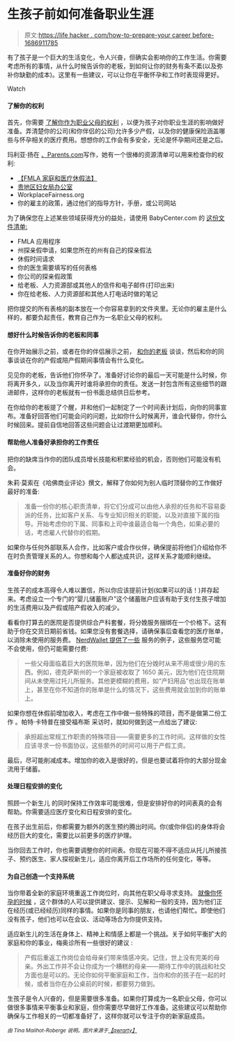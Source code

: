 # 生孩子前如何准备职业生涯

> 原文:[https://life hacker . com/how-to-prepare-your career before-1686911785](https://lifehacker.com/how-to-prepare-your-career-before-having-a-baby-1686911785)

有了孩子是一个巨大的生活变化，令人兴奋，但确实会影响你的工作生活。你需要考虑所有的事情，从什么时候告诉你的老板，到如何让你的财务有条不紊(以及弥补你缺勤的成本)。这里有一些建议，可以让你在平衡怀孕和工作时表现得更好。

Watch

#### **了解你的权利**

首先，你需要 [了解你作为职业父母的权利](https://lifehacker.com/know-your-rights-as-a-working-parent-or-a-pregnant-work-1666206267) ，以便为孩子对你职业生涯的影响做好准备。弄清楚你的公司(和你伴侣的公司)允许多少产假，以及你的健康保险涵盖哪些与怀孕相关的医疗费用。想想你的工作会有多安全，无论是怀孕期间还是之后。

玛利亚·扬在 [、Parents.com](http://www.parents.com/pregnancy/my-life/maternity-paternity-leave/your-maternity-leave-plan-of-action/)写作，她有一个很棒的资源清单可以用来检查你的权利:

*   [【FMLA 家庭和医疗休假法】](http://www.dol.gov/whd/fmla)
*   [贵地区妇女局办公室](http://www.dol.gov/wb)
*   WorkplaceFairness.org
*   你的雇主的政策，通过他们的指导方针，手册，或公司网站

为了确保您在上述某些领域获得充分的益处，请使用 BabyCenter.com 的 [这份文件清单:](http://www.babycenter.com/maternity-leave-checklist?showAll=true)

*   FMLA 应用程序
*   州探亲假申请，如果您所在的州有自己的探亲假法
*   休假时间请求
*   你的医生需要填写的任何表格
*   你公司的探亲假政策
*   给老板、人力资源部或其他人的信件和电子邮件(打印出来)
*   你在给老板、人力资源部和其他人打电话时做的笔记

把你提交的所有表格的副本放在一个你容易拿到的文件夹里。无论你的雇主是什么样的，都要负起责任，教育自己作为一名职业父母的权利。

#### **想好什么时候告诉你的老板和同事**

在你开始展示之前，或者在你的伴侣展示之前， [和你的老板](https://lifehacker.com/how-to-tell-your-boss-when-you-need-something-out-of-th-5971454) 谈谈，然后和你的同事谈谈在你的产假或陪产假期间事情会有什么变化。

见见你的老板，告诉他们你怀孕了。准备好讨论你的最后一天可能是什么时候，你将离开多久，以及当你离开时谁将承担你的责任。发送一封包含所有这些细节的跟进邮件，这样你的老板就有一份书面总结供日后参考。

在你给你的老板提了个醒，并和他们一起制定了一个时间表计划后，向你的同事宣布。准备好回答他们可能会问的问题，比如你什么时候离开，谁会代替你，你什么时候回来。提前自信地回答这些问题会让过渡期更加顺利。

#### **帮助他人准备好承担你的工作责任**

把你的缺席当作你的团队成员增长技能和积累经验的机会，否则他们可能没有机会。

朱莉·莫索在《哈佛商业评论》撰文，解释了你如何为别人临时顶替你的工作做好最好的准备:

> 准备一份你的核心职责清单，将它们分成可以由他人承担的任务和不容易委派的任务，比如客户关系、与专业知识相关的职能，以及对直接下属的指导。开始考虑你的下属、同事和上司中谁最适合每一个角色，如果必要的话，考虑雇人代替你的假期。

如果你与任何外部联系人合作，比如客户或合作伙伴，确保提前将他们介绍给你不在时负责管理关系的人。你想和每个人都达成共识，这样关系才能顺利继续。

#### **准备好你的财务**

生孩子的成本高得令人难以置信，所以你应该提前计划(如果可以的话！)并存起来。考虑设立一个专门的“婴儿储蓄账户”这个储蓄账户应该有助于支付生孩子增加的生活费用以及产假或陪产假收入的减少。

看看你打算去的医院是否提供综合产科套餐，将分娩服务捆绑在一个价格下。这有助于你在交货日期前省钱。如果您没有套餐选择，请确保事后查看您的医疗账单，以消除未使用的服务费。 [NerdWallet 提供了一些](http://www.nerdwallet.com/blog/health/2014/03/27/having-a-baby/) 服务的例子，这些服务您可能不会使用，但仍可能需要付费:

> 一些父母面临着巨大的医院账单，因为他们在分娩时从来不用或很少用的东西。例如，德克萨斯州的一个家庭被收取了 1650 美元，因为他们在住院期间从未使用过托儿所服务。其他更模糊的费用，如“产妇用品”也出现在账单上，甚至在你不知道你的账单是什么的情况下，这些费用就会加到你的账单上。

如果你想在休假前增加收入，考虑在工作中做一些特殊的项目，而不是做第二份工作 。帕特·卡特普在接受福布斯 采访时，就如何做到这一点给出了建议:

> 承担超出常规工作职责的特殊项目——需要更多的工作时间。这样做的女性应该寻求一份书面协议，这些额外的时间可以用于产假工资。

最后，尽可能削减成本。增加你的收入是很好的，但是也要试着将你的大部分现金流用于储蓄。

#### **处理日程安排的变化**

照顾一个新生儿 的同时保持工作效率可能很难，但是安排好你的时间表真的会有帮助。你需要适应医疗变化和日程安排的变化。

在孩子出生前后，你都需要为额外的医生预约腾出时间。你(或你伴侣)的身体将会经历巨大的变化，需要比以前更多的医疗护理。

当你回去工作时，你也需要调整你的时间表。你现在可能不得不适应从托儿所接孩子、预约医生、家人探视新生儿，适应你离开后工作场所的任何变化，等等。

#### **为自己创造一个支持系统**

当你带着全新的家庭环境重返工作岗位时，向其他在职父母寻求支持。 [就像你怀孕的时候](https://lifehacker.com/three-things-that-surprised-me-about-pregnancy-1545866742) ，这个群体的人可以提供建议、提示、见解和一般的支持，因为他们正在经历(或已经经历)同样的事情。如果你是同事的朋友，也请他们帮忙。即使他们没有孩子，他们也可以在会议、活动等场合为你提供支持。

适应新生儿的生活在身体上、精神上和情感上都是一个挑战。关于如何平衡扩大的家庭和你的事业，梅奥诊所有一些很好的建议 :

> 产假后重返工作岗位会给母亲们带来情感冲突。记住，世上没有完美的母亲。外出工作并不会让你成为一个糟糕的母亲——期待工作中的挑战和社交方面也是可以的。无论你如何平衡家庭和工作，当你和你的孩子在一起的时候，或者当你在办公桌前的时候，都要努力做到。

生孩子是令人兴奋的，但是需要很多准备。如果你打算成为一名职业父母，你可以做很多事情来平衡事业和家庭，但你需要尽早做好工作准备。这些建议可以帮助你确保与工作相关的一切都准备好了，这样你就可以专注于你的新家庭成员。

*<small>由 Tina Mailhot-Roberge 说明。图片来源于</small>*[*<small>【qwrarty】</small>*](https://www.flickr.com/photos/qwrrty/12129159284/)<small></small>

<small></small>